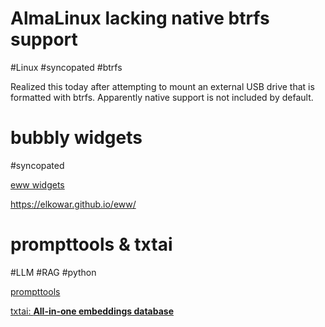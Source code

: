 # AlmaLinux lacking native btrfs support
#Linux #syncopated #btrfs 


Realized this today after attempting to mount an external USB drive that is formatted with btrfs. Apparently native support is not included by default. 


# bubbly widgets
#syncopated 

[eww widgets](https://github.com/adi1090x/widgets?tab=readme-ov-file)

https://elkowar.github.io/eww/


# prompttools & txtai
#LLM #RAG #python


[prompttools](https://github.com/b08x/prompttools)

[txtai: **All-in-one embeddings database**](https://github.com/neuml/txtai?tab=readme-ov-file)

